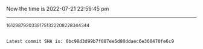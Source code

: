 Now the time is 2022-07-21 22:59:45 pm

---

<small>16129879203391751322208228344344</small>

```txt

Latest commit SHA is: 0bc98d3d99b7f087ee5d80ddaec6e360470fe6c9
```

